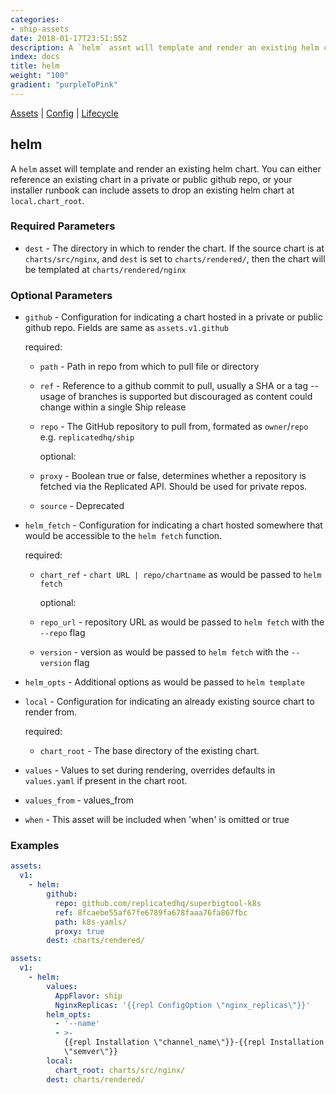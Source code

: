 ```yaml
---
categories:
- ship-assets
date: 2018-01-17T23:51:55Z
description: A `helm` asset will template and render an existing helm chart. You can either reference an existing chart in a private or public github repo, or your installer runbook can include assets to drop an existing helm chart at `local.chart_root`.
index: docs
title: helm
weight: "100"
gradient: "purpleToPink"
---
```


[Assets](/api/ship-assets/assets) | [Config](/api/ship-config/config) | [Lifecycle](/api/ship-lifecycle/lifecycle)

## helm

A `helm` asset will template and render an existing helm chart. You can either reference an existing chart in a private or public github repo, or your installer runbook can include assets to drop an existing helm chart at `local.chart_root`.





### Required Parameters


- `dest` - The directory in which to render the chart. If the source chart is at `charts/src/nginx`, and `dest` is set to `charts/rendered/`, then the chart will be templated at `charts/rendered/nginx`



### Optional Parameters


- `github` - Configuration for indicating a chart hosted in a private or public github repo. Fields are same as `assets.v1.github`

    required:

  - `path` - Path in repo from which to pull file or directory

  - `ref` - Reference to a github commit to pull, usually a SHA or a tag -- usage of branches is supported but discouraged as content could change within a single Ship release

  - `repo` - The GitHub repository to pull from, formated as `owner`/`repo` e.g. `replicatedhq/ship`

    optional:

  - `proxy` - Boolean true or false, determines whether a repository is fetched via the Replicated API. Should be used for private repos.

  - `source` - Deprecated


- `helm_fetch` - Configuration for indicating a chart hosted somewhere that would be accessible to the `helm fetch` function.

    required:

  - `chart_ref` - `chart URL | repo/chartname` as would be passed to `helm fetch`

    optional:

  - `repo_url` - repository URL as would be passed to `helm fetch` with the `--repo` flag

  - `version` - version as would be passed to `helm fetch` with the `--version` flag


- `helm_opts` - Additional options as would be passed to `helm template`


- `local` - Configuration for indicating an already existing source chart to render from.

    required:

  - `chart_root` - The base directory of the existing chart.


- `values` - Values to set during rendering, overrides defaults in `values.yaml` if present in the chart root.


- `values_from` - values_from


- `when` - This asset will be included when 'when' is omitted or true


### Examples

```yaml
assets:
  v1:
    - helm:
        github:
          repo: github.com/replicatedhq/superbigtool-k8s
          ref: 8fcaebe55af67fe6789fa678faaa76fa867fbc
          path: k8s-yamls/
          proxy: true
        dest: charts/rendered/
```

```yaml
assets:
  v1:
    - helm:
        values:
          AppFlavor: ship
          NginxReplicas: '{{repl ConfigOption \"nginx_replicas\"}}'
        helm_opts:
          - '--name'
          - >-
            {{repl Installation \"channel_name\"}}-{{repl Installation
            \"semver\"}}
        local:
          chart_root: charts/src/nginx/
        dest: charts/rendered/
```
